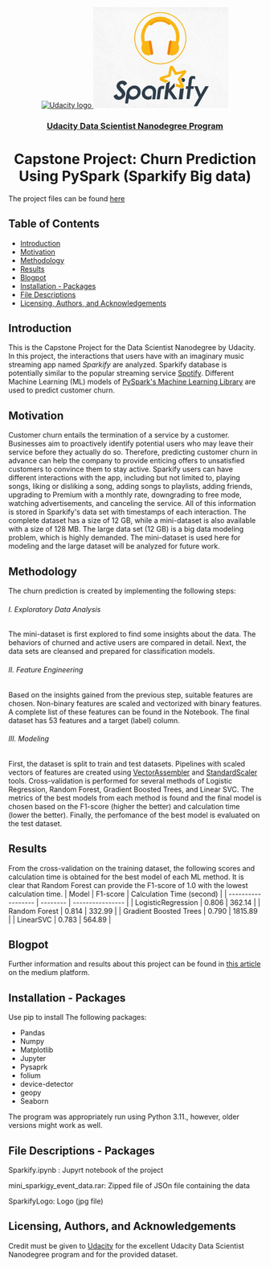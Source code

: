 <p align="center">
  <a href="https://www.udacity.com/">
    <img src='https://course_report_production.s3.amazonaws.com/rich/rich_files/rich_files/5511/s300/udacity-logo.png' alt="Udacity logo" height = 200px>
   </a>


  <a href="https://www.udacity.com/">
    <img src='https://github.com/AliRezghi90/Sparkify-Capstone_Big-Data-Modeling-with-Spark/blob/13975ca5ef5c3a1ca303608875b8e168b3aaf568/SpakifyLogo.jpg' alt="Spakify logo" height = 200px>
   </a>

</p>
<h3 align="center"><a href='https://www.udacity.com/course/data-scientist-nanodegree--nd025'>Udacity Data Scientist Nanodegree Program</a></h3>
<h1 align="center"> Capstone Project: Churn Prediction Using PySpark (Sparkify Big data) </h1>

The project files can be found [here](https://github.com/AliRezghi90/Sparkify-Capstone_Big-Data-Modeling-with-Spark.git) 

## Table of Contents
- [Introduction](#introduction)
- [Motivation](#motivation)
- [Methodology](#methodology)
- [Results](#results)
- [Blogpot](#blogpost)
- [Installation - Packages](#installation)
- [File Descriptions](#files)
- [Licensing, Authors, and Acknowledgements](#licensing)


## Introduction <a name="introduction"></a>
This is the Capstone Project for the Data Scientist Nanodegree by Udacity. In this project, the interactions that users have with an imaginary music streaming app named *Sparkify* are analyzed. Sparkify database is potentially similar to the popular streaming service [Spotify](https://open.spotify.com/). Different Machine Learning (ML) models of [PySpark's Machine Learning Library](https://spark.apache.org/mllib/) are used to predict customer churn.

## Motivation <a name="motivation"></a>
Customer churn entails the termination of a service by a customer. Businesses aim to proactively identify potential users who may leave their service before they actually do so. Therefore, predicting customer churn in advance can help the company to provide enticing offers to unsatisfied customers to convince them to stay active. 
Sparkify users can have different interactions with the app, including but not limited to, playing songs, liking or disliking a song, adding songs to playlists, adding friends, upgrading to Premium with a monthly rate, downgrading to free mode, watching advertisements, and canceling the service. All of this information is stored in Sparkify's data set with timestamps of each interaction. The complete dataset has a size of 12 GB, while a mini-dataset is also available with a size of 128 MB. The large data set (12 GB) is a big data modeling problem, which is highly demanded. The mini-dataset is used here for modeling and the large dataset will be analyzed for future work. 


## Methodology <a name="methodology"></a>
The churn prediction is created by implementing the following steps:
###### I. Exploratory Data Analysis
The mini-dataset is first explored to find some insights about the data. The behaviors of churned and active users are compared in detail. Next, the data sets are cleansed and prepared for classification models.

###### II. Feature Engineering
Based on the insights gained from the previous step, suitable features are chosen. Non-binary features are scaled and vectorized with binary features. A complete list of these features can be found in the Notebook. The final dataset has 53 features and a target (label) column.

###### III. Modeling
First, the dataset is split to train and test datasets. Pipelines with scaled vectors of features are created using [VectorAssembler](https://spark.apache.org/docs/3.1.3/api/python/reference/api/pyspark.ml.feature.VectorAssembler.html) and [StandardScaler](https://spark.apache.org/docs/latest/api/python/reference/api/pyspark.ml.feature.StandardScaler.html) tools. Cross-validation is performed for several methods of Logistic Regression, Random Forest, Gradient Boosted Trees, and Linear SVC. The metrics of the best models from each method is found and the final model is chosen based on the F1-score (higher the better) and calculation time (lower the better). Finally, the perfomance of the best model is evaluated on the test dataset.

## Results <a name="results"></a>

From the cross-validation on the training dataset, the following scores and calculation time is obtained for the best model of each ML method. It is clear that Random Forest can provide the F1-score of 1.0 with the lowest calculation time. 
| Model                  | F1-score | Calculation Time (second) |
| ------------------     | -------- | ----------------          |
| LogisticRegression     | 0.806   | 362.14                     |
| Random Forest          | 0.814   | 332.99                     |
| Gradient Boosted Trees | 0.790   | 1815.89                    |
| LinearSVC              | 0.783   | 564.89                     |


## Blogpot <a name="blogpost"></a>

Further information and results about this project can be found in [this article](https://medium.com/@a.rezghi90/58f4af05946a) on the medium platform.


## Installation - Packages <a name="installation"></a>
Use pip to install The following packages:
* Pandas
* Numpy
* Matplotlib
* Jupyter
* Pysaprk
* folium
* device-detector
* geopy
* Seaborn

The program was appropriately run using Python 3.11., however, older versions might work as well.


## File Descriptions - Packages <a name="files"></a>
Sparkify.ipynb : Jupyrt notebook of the project

mini_sparkigy_event_data.rar: Zipped file of JSOn file containing the data

SparkifyLogo: Logo (jpg file)


## Licensing, Authors, and Acknowledgements <a name="licensing"></a>
Credit must be given to [Udacity](https://www.udacity.com/) for the excellent Udacity Data Scientist Nanodegree program and for the provided dataset. 


